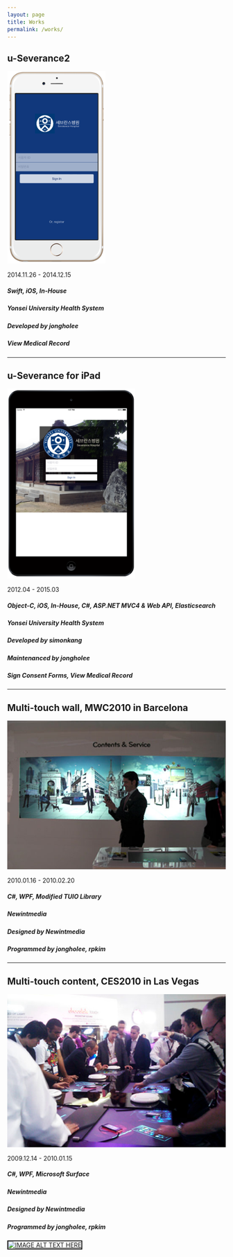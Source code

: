 ```yaml
---
layout: page
title: Works
permalink: /works/
---
```



## u-Severance2
<img src="https://raw.githubusercontent.com/JonghoL/jonghol.github.io/master/assets/uSeverance2.png" width="226.25" height="444.25">


2014.11.26 - 2014.12.15

##### Swift, iOS, In-House

##### Yonsei University Health System

##### Developed by jongholee

##### View Medical Record

___

## u-Severance for iPad
<img src="https://raw.githubusercontent.com/JonghoL/jonghol.github.io/master/assets/uSeverance.png" width="295" height="437.6">


2012.04 - 2015.03

##### Object-C, iOS, In-House, C#, ASP.NET MVC4 & Web API, Elasticsearch

##### Yonsei University Health System

##### Developed by simonkang

##### Maintenanced by jongholee

##### Sign Consent Forms, View Medical Record

___


## Multi-touch wall, MWC2010 in Barcelona
![mwc2010-2](https://raw.githubusercontent.com/JonghoL/jonghol.github.io/master/assets/mwc2010_2.png)


2010.01.16 - 2010.02.20

##### C#, WPF, Modified TUIO Library

##### Newintmedia 

##### Designed by Newintmedia

##### Programmed by jongholee, rpkim

___



## Multi-touch content, CES2010 in Las Vegas 
![ces2010](https://raw.githubusercontent.com/JonghoL/jonghol.github.io/master/assets/ces2010.png)

2009.12.14 - 2010.01.15 

##### C#, WPF, Microsoft Surface 

##### Newintmedia

##### Designed by Newintmedia

##### Programmed by jongholee, rpkim

<a href="http://www.youtube.com/watch?feature=player_embedded&v=Cns4OCZts8I" target="_blank">
<img src="http://img.youtube.com/vi/Cns4OCZts8I/0.jpg" 
alt="IMAGE ALT TEXT HERE" width="240" height="180" border="2" />
</a>